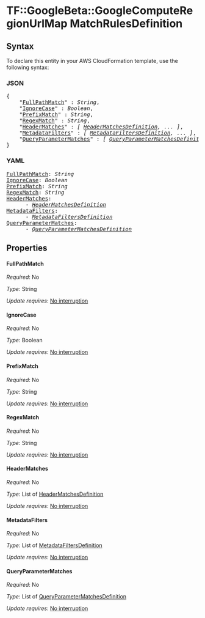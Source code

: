 # TF::GoogleBeta::GoogleComputeRegionUrlMap MatchRulesDefinition

## Syntax

To declare this entity in your AWS CloudFormation template, use the following syntax:

### JSON

<pre>
{
    "<a href="#fullpathmatch" title="FullPathMatch">FullPathMatch</a>" : <i>String</i>,
    "<a href="#ignorecase" title="IgnoreCase">IgnoreCase</a>" : <i>Boolean</i>,
    "<a href="#prefixmatch" title="PrefixMatch">PrefixMatch</a>" : <i>String</i>,
    "<a href="#regexmatch" title="RegexMatch">RegexMatch</a>" : <i>String</i>,
    "<a href="#headermatches" title="HeaderMatches">HeaderMatches</a>" : <i>[ <a href="headermatchesdefinition.md">HeaderMatchesDefinition</a>, ... ]</i>,
    "<a href="#metadatafilters" title="MetadataFilters">MetadataFilters</a>" : <i>[ <a href="metadatafiltersdefinition.md">MetadataFiltersDefinition</a>, ... ]</i>,
    "<a href="#queryparametermatches" title="QueryParameterMatches">QueryParameterMatches</a>" : <i>[ <a href="queryparametermatchesdefinition.md">QueryParameterMatchesDefinition</a>, ... ]</i>
}
</pre>

### YAML

<pre>
<a href="#fullpathmatch" title="FullPathMatch">FullPathMatch</a>: <i>String</i>
<a href="#ignorecase" title="IgnoreCase">IgnoreCase</a>: <i>Boolean</i>
<a href="#prefixmatch" title="PrefixMatch">PrefixMatch</a>: <i>String</i>
<a href="#regexmatch" title="RegexMatch">RegexMatch</a>: <i>String</i>
<a href="#headermatches" title="HeaderMatches">HeaderMatches</a>: <i>
      - <a href="headermatchesdefinition.md">HeaderMatchesDefinition</a></i>
<a href="#metadatafilters" title="MetadataFilters">MetadataFilters</a>: <i>
      - <a href="metadatafiltersdefinition.md">MetadataFiltersDefinition</a></i>
<a href="#queryparametermatches" title="QueryParameterMatches">QueryParameterMatches</a>: <i>
      - <a href="queryparametermatchesdefinition.md">QueryParameterMatchesDefinition</a></i>
</pre>

## Properties

#### FullPathMatch

_Required_: No

_Type_: String

_Update requires_: [No interruption](https://docs.aws.amazon.com/AWSCloudFormation/latest/UserGuide/using-cfn-updating-stacks-update-behaviors.html#update-no-interrupt)

#### IgnoreCase

_Required_: No

_Type_: Boolean

_Update requires_: [No interruption](https://docs.aws.amazon.com/AWSCloudFormation/latest/UserGuide/using-cfn-updating-stacks-update-behaviors.html#update-no-interrupt)

#### PrefixMatch

_Required_: No

_Type_: String

_Update requires_: [No interruption](https://docs.aws.amazon.com/AWSCloudFormation/latest/UserGuide/using-cfn-updating-stacks-update-behaviors.html#update-no-interrupt)

#### RegexMatch

_Required_: No

_Type_: String

_Update requires_: [No interruption](https://docs.aws.amazon.com/AWSCloudFormation/latest/UserGuide/using-cfn-updating-stacks-update-behaviors.html#update-no-interrupt)

#### HeaderMatches

_Required_: No

_Type_: List of <a href="headermatchesdefinition.md">HeaderMatchesDefinition</a>

_Update requires_: [No interruption](https://docs.aws.amazon.com/AWSCloudFormation/latest/UserGuide/using-cfn-updating-stacks-update-behaviors.html#update-no-interrupt)

#### MetadataFilters

_Required_: No

_Type_: List of <a href="metadatafiltersdefinition.md">MetadataFiltersDefinition</a>

_Update requires_: [No interruption](https://docs.aws.amazon.com/AWSCloudFormation/latest/UserGuide/using-cfn-updating-stacks-update-behaviors.html#update-no-interrupt)

#### QueryParameterMatches

_Required_: No

_Type_: List of <a href="queryparametermatchesdefinition.md">QueryParameterMatchesDefinition</a>

_Update requires_: [No interruption](https://docs.aws.amazon.com/AWSCloudFormation/latest/UserGuide/using-cfn-updating-stacks-update-behaviors.html#update-no-interrupt)

